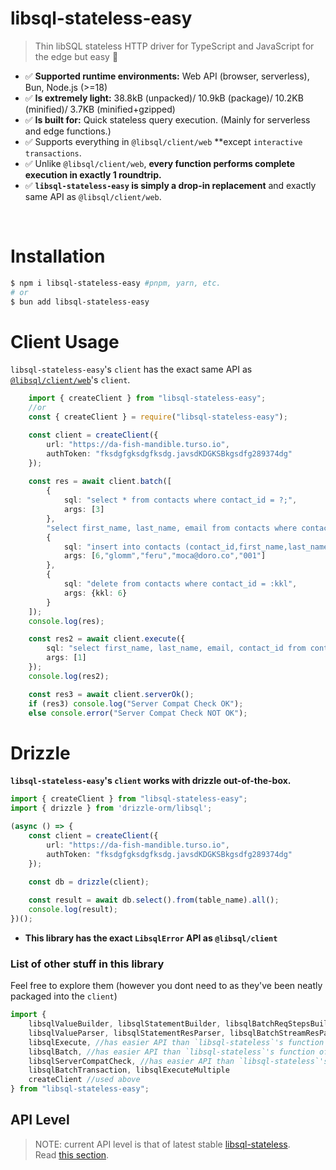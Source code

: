# libsql-stateless-easy

> Thin libSQL stateless HTTP driver for TypeScript and JavaScript for the edge but easy 🚀
- ✅ **Supported runtime environments:** Web API (browser, serverless), Bun, Node.js (>=18)
- ✅ **Is extremely light:** 38.8kB (unpacked)/  10.9kB (package)/ 10.2KB (minified)/ 3.7KB (minified+gzipped)
- ✅ **Is built for:** Quick stateless query execution. (Mainly for serverless and edge functions.)
- ✅ Supports everything in `@libsql/client/web` **except `interactive transactions`.
- ✅ Unlike `@libsql/client/web`, **every function performs complete execution in exactly 1 roundtrip.**
- ✅ **`libsql-stateless-easy` is simply a drop-in replacement** and exactly same API as `@libsql/client/web`.
<br>

# Installation
```sh
$ npm i libsql-stateless-easy #pnpm, yarn, etc.
# or
$ bun add libsql-stateless-easy
```

# Client Usage
`libsql-stateless-easy`'s `client` has the exact same API as [`@libsql/client/web`](https://docs.turso.tech/libsql/client-access/javascript-typescript-sdk#create-a-database-client-object-for-local-and-remote-access)'s `client`.
```ts
    import { createClient } from "libsql-stateless-easy";
    //or
    const { createClient } = require("libsql-stateless-easy");

    const client = createClient({
        url: "https://da-fish-mandible.turso.io",
        authToken: "fksdgfgksdgfksdg.javsdKDGKSBkgsdfg289374dg"
    });
    
    const res = await client.batch([
        {
            sql: "select * from contacts where contact_id = ?;",
            args: [3]
        },
        "select first_name, last_name, email from contacts where contact_id = 2",
        {
            sql: "insert into contacts (contact_id,first_name,last_name,email,phone) values (?,?,?,?,?);",
            args: [6,"glomm","feru","moca@doro.co","001"]
        },
        {
            sql: "delete from contacts where contact_id = :kkl",
            args: {kkl: 6}
        }
    ]);
    console.log(res);

    const res2 = await client.execute({
        sql: "select first_name, last_name, email, contact_id from contacts where contact_id = ?;",
        args: [1]
    });
    console.log(res2);

    const res3 = await client.serverOk();
    if (res3) console.log("Server Compat Check OK");
    else console.error("Server Compat Check NOT OK");
```

# Drizzle
**`libsql-stateless-easy`'s `client` works with drizzle out-of-the-box.**
```ts
import { createClient } from "libsql-stateless-easy";
import { drizzle } from 'drizzle-orm/libsql';

(async () => {
    const client = createClient({
        url: "https://da-fish-mandible.turso.io",
        authToken: "fksdgfgksdgfksdg.javsdKDGKSBkgsdfg289374dg"
    });

    const db = drizzle(client);
 
    const result = await db.select().from(table_name).all();
    console.log(result);
})();
```

- **This library has the exact `LibsqlError` API as `@libsql/client`**

### List of other stuff in this library
Feel free to explore them (however you dont need to as they've been neatly packaged into the `client`)
```ts
import {
    libsqlValueBuilder, libsqlStatementBuilder, libsqlBatchReqStepsBuilder, libsqlBatchReqStepExecCondBuilder, libsqlTransactionBeginStatement,
    libsqlValueParser, libsqlStatementResParser, libsqlBatchStreamResParser, libsqlTransactionBatchStreamResParser,
    libsqlExecute, //has easier API than `libsql-stateless`'s function of the same name
    libsqlBatch, //has easier API than `libsql-stateless`'s function of the same name
    libsqlServerCompatCheck, //has easier API than `libsql-stateless`'s function of the same name,
    libsqlBatchTransaction, libsqlExecuteMultiple
    createClient //used above
} from "libsql-stateless-easy";
```
## API Level
> NOTE: current API level is that of latest stable [libsql-stateless](https://github.com/DaBigBlob/libsql-stateless).   
Read [this section](https://github.com/DaBigBlob/libsql-stateless/?tab=readme-ov-file#api-level).